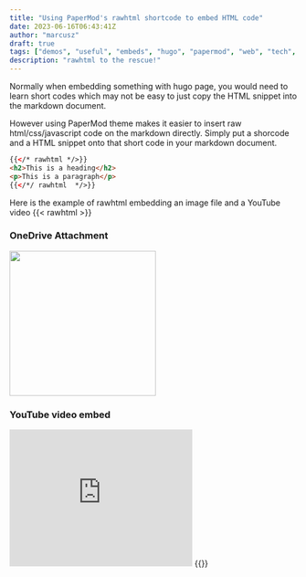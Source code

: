 ```yaml
---
title: "Using PaperMod's rawhtml shortcode to embed HTML code"
date: 2023-06-16T06:43:41Z
author: "marcusz"
draft: true
tags: ["demos", "useful", "embeds", "hugo", "papermod", "web", "tech", "tricks"]
description: "rawhtml to the rescue!"
---
```

Normally when embedding something with hugo page, you would need to learn short codes which may not be easy to just copy the HTML snippet into the markdown document.

However using PaperMod theme makes it easier to insert raw html/css/javascript code on the markdown directly. Simply put a shorcode and a HTML snippet onto that short code in your markdown document.
```html
{{</* rawhtml */>}}
<h2>This is a heading</h2>
<p>This is a paragraph</p>
{{</*/ rawhtml  */>}}
```

Here is the example of rawhtml embedding an image file and a YouTube video
{{< rawhtml >}}
<h3>OneDrive Attachment</h3>
<img src="https://blz04pap006files.storage.live.com/y4mqvM95WpRnB7q_mtw9kwdVqe425gq9Xd7ZL_YeNBKu5XOunXzM5VDt2_wdI9g_OVhVd-TUHgQZUvgOrhGhwk3pQPglb8dOD6XphgLonTR8kYahw3wWRHke7LNWelMY48UJbZvbPnx5Jif64jFxQ0AgUOWq4Pvvm76erwugyX3BnJRmSjFEiIYjhSXm_YV83Av?width=827&height=821&cropmode=none" width="256" height="254" />

<h3>YouTube video embed</h3>
<iframe width="320" height="240" src="https://www.youtube.com/embed/dQw4w9WgXcQ" title="Rick Astley - Never Gonna Give You Up (Official Music Video)" frameborder="0" allow="accelerometer; autoplay; clipboard-write; encrypted-media; gyroscope; picture-in-picture; web-share" allowfullscreen></iframe>
{{</ rawhtml >}}
